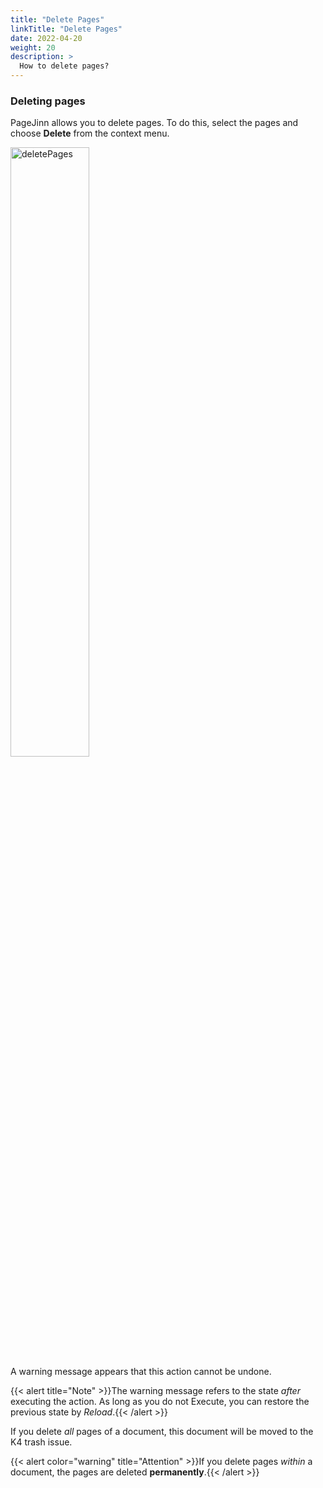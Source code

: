 ```yaml
---
title: "Delete Pages"
linkTitle: "Delete Pages"
date: 2022-04-20
weight: 20
description: >
  How to delete pages?
---
```


### Deleting pages

PageJinn allows you to delete pages. To do this, select the pages and choose **Delete** from the context menu.


 <img src="/images/deletePages_e.png" alt="deletePages" width="50%" height="50%">

<br>
 A warning message appears that this action cannot be undone.

 {{< alert title="Note" >}}The warning message refers to the state *after* executing the action. As long as you do not Execute, you can restore the previous state by *Reload*.{{< /alert >}}


If you delete *all* pages of a document, this document will be moved to the K4 trash issue.

{{< alert color="warning" title="Attention" >}}If you delete pages *within* a document, the pages are deleted **permanently**.{{< /alert >}}

 